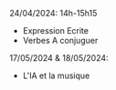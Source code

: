 24/04/2024: 14h-15h15

  - Expression Ecrite
  - Verbes A conjuguer

17/05/2024 & 18/05/2024:

  - L'IA et la musique
